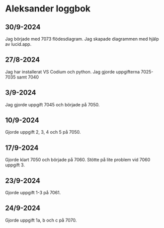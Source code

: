Aleksander loggbok
==================

30/9-2024
--------
Jag började med 7073 flödesdiagram. Jag skapade diagrammen med hjälp av lucid.app.


27/8-2024
---------
Jag har installerat VS Codium och python.
Jag gjorde uppgifterna 7025-7035 samt 7040


3/9-2024
--------
Jag gjorde uppgift 7045 och började på 7050. 


10/9-2024
--------
Gjorde uppgift 2, 3, 4 och 5 på 7050.


17/9-2024
---------
Gjorde klart 7050 och började på 7060. Stötte på lite problem vid 7060 uppgift 3. 


23/9-2024
---------
Gjorde uppgift 1-3 på 7061.


24/9-2024
---------
Gjorde uppgift 1a, b och c på 7070. 